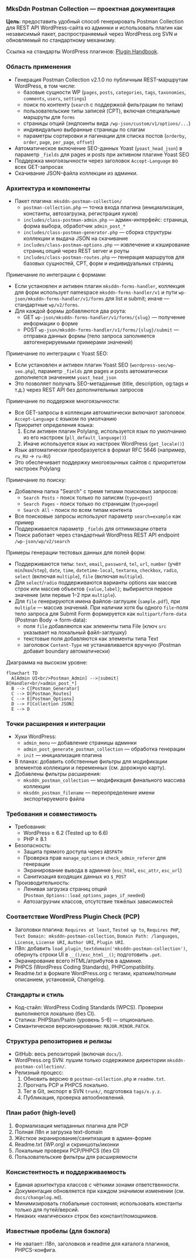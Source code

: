 <!--
@file: docs/Project.md
@description: Детальное описание плагина MksDdn Postman Collection: цели, архитектура, стандарты, процессы.
@dependencies: mksddn-postman-collection/postman-collection.php, includes/class-postman-*.php
@created: 2025-08-19
-->

### MksDdn Postman Collection — проектная документация

**Цель**: предоставить удобный способ генерировать Postman Collection для REST API WordPress-сайта из админки и использовать плагин как независимый пакет, распространяемый через WordPress.org SVN и обновляемый по стандартному механизму.

Ссылка на стандарты WordPress плагинов: [Plugin Handbook](https://developer.wordpress.org/plugins/).

### Область применения
- Генерация Postman Collection v2.1.0 по публичным REST-маршрутам WordPress, в том числе:
  - базовые сущности WP (`pages`, `posts`, `categories`, `tags`, `taxonomies`, `comments`, `users`, `settings`)
  - поиск по контенту (`search` с поддержкой фильтрации по типам)
  - пользовательские типы записей (CPT), включая специальные маршруты для `forms`
  - страницы опций (эндпоинты вида `/wp-json/custom/v1/options/...`)
  - индивидуально выбранные страницы по слагам
  - параметры сортировки и пагинации для списка постов (`orderby`, `order`, `page`, `per_page`, `offset`)
- Автоматическое включение SEO-данных Yoast (`yoast_head_json`) в параметр `_fields` для pages и posts при активном плагине Yoast SEO
- Поддержка многоязычности через заголовок `Accept-Language` во всех GET-запросах
- Скачивание JSON-файла коллекции из админки.

### Архитектура и компоненты
- Пакет плагина: `mksddn-postman-collection/`
  - `postman-collection.php` — точка входа плагина (инициализация, константы, автозагрузка, регистрация хуков)
  - `includes/class-postman-admin.php` — админ-интерфейс: страница, форма выбора, обработчик `admin_post_*`
  - `includes/class-postman-generator.php` — сборка структуры коллекции и выдача JSON на скачивание
  - `includes/class-postman-options.php` — извлечение и кэширование страниц опций через REST server и роуты
  - `includes/class-postman-routes.php` — генерация маршрутов для базовых сущностей, CPT, форм и индивидуальных страниц

Примечание по интеграции с формами:
- Если установлен и активен плагин `mksddn-forms-handler`, коллекция для форм использует namespace `mksddn-forms-handler/v1` и пути `wp-json/mksddn-forms-handler/v1/forms` для list и submit; иначе — стандартные `wp/v2/forms`.
 - Для каждой формы добавляются два роута:
   - GET `wp-json/mksddn-forms-handler/v1/forms/{slug}` — получение информации о форме
   - POST `wp-json/mksddn-forms-handler/v1/forms/{slug}/submit` — отправка данных формы (тело запроса заполняется автогенерируемыми примерами значений)

Примечание по интеграции с Yoast SEO:
- Если установлен и активен плагин Yoast SEO (`wordpress-seo/wp-seo.php`), параметр `_fields` для pages и posts автоматически дополняется значением `yoast_head_json`
- Это позволяет получать SEO-метаданные (title, description, og:tags и т.д.) через REST API без дополнительных запросов

Примечание по поддержке многоязычности:
- Все GET-запросы в коллекции автоматически включают заголовок `Accept-Language` с языком по умолчанию
- Приоритет определения языка:
  1. Если активен плагин Polylang, используется язык по умолчанию из его настроек (`pll_default_language()`)
  2. Иначе используется язык из настроек WordPress (`get_locale()`)
- Язык автоматически преобразуется в формат RFC 5646 (например, `ru_RU` → `ru-RU`)
- Это обеспечивает поддержку многоязычных сайтов с приоритетом настроек Polylang

Примечание по поиску:
- Добавлена папка "Search" с тремя типами поисковых запросов:
  - `Search Posts` - поиск только по записям (`type=post`)
  - `Search Pages` - поиск только по страницам (`type=page`)
  - `Search All` - поиск по всем типам контента
- Все поисковые запросы используют параметр `search=example` как пример
- Поддерживается параметр `_fields` для оптимизации ответа
- Поиск работает через стандартный WordPress REST API endpoint `/wp-json/wp/v2/search`

Примеры генерации тестовых данных для полей форм:
- Поддерживаются типы: `text`, `email`, `password`, `tel`, `url`, `number` (учёт `min`/`max`/`step`), `date`, `time`, `datetime-local`, `textarea`, `checkbox`, `radio`, `select` (включая `multiple`), `file` (включая `multiple`).
- Для `select`/`radio` поддерживаются варианты options как массив строк или массив объектов `{value,label}`; выбирается первое значение (или первые 1–2 при `multiple`).
- Для `file` генерируются имена файлов-заглушек (`sample.pdf`), при `multiple` — массив значений. При наличии хотя бы одного `file`-поля тело запроса для Submit Form формируется как `multipart/form-data` (Postman Body → form-data):
  - поля `file` добавляются как элементы типа File (ключ `src` указывает на локальный файл-заглушку)
  - текстовые поля добавляются как элементы типа Text
  - заголовок `Content-Type` не устанавливается вручную (Postman добавит boundary автоматически)

Диаграмма на высоком уровне:

```mermaid
flowchart TD
  A[Admin UI<br/>Postman_Admin] -->|submit| B[Handler<br/>admin_post_*]
  B --> C[Postman_Generator]
  C --> D[Postman_Routes]
  C --> E[Postman_Options]
  D --> F[Collection JSON]
  E --> D
```

### Точки расширения и интеграции
- Хуки WordPress:
  - `admin_menu` — добавление страницы админки
  - `admin_post_generate_postman_collection` — обработка генерации
  - `init` — инициализация плагина
- В планах: добавить собственные фильтры для модификации элементов коллекции и переменных (см. дорожную карту).
 - Добавлены фильтры расширения:
   - `mksddn_postman_collection` — модификация финального массива коллекции
   - `mksddn_postman_filename` — переопределение имени экспортируемого файла

### Требования и совместимость
- Требования:
  - WordPress ≥ 6.2 (Tested up to 6.6)
  - PHP ≥ 8.1
- Безопасность:
  - Защита прямого доступа через `ABSPATH`
  - Проверка прав `manage_options` и `check_admin_referer` для генерации
  - Экранирование вывода в админке (`esc_html`, `esc_attr`, `esc_url`)
  - Санитизация входящих данных из `$_POST`
- Производительность:
  - Ленивая загрузка страниц опций (`Postman_Options::load_options_pages_if_needed`)
  - Автозагрузчик классов, отсутствие тяжёлых зависимостей

### Соответствие WordPress Plugin Check (PCP)
- Заголовки плагина: `Requires at least`, `Tested up to`, `Requires PHP`, `Text Domain: mksddn-postman-collection`, `Domain Path: /languages`, `License`, `License URI`, `Author URI`, `Plugin URI`.
- I18n: добавить `load_plugin_textdomain('mksddn-postman-collection')`, обернуть строки UI в `__()/esc_html__()`; подготовить `.pot`.
- Экранирование всего HTML/атрибутов в админке.
- PHPCS (WordPress Coding Standards), PHPCompatibility.
- Readme.txt в формате WordPress.org с тегами, кратким/полным описанием, установкой, Changelog.

### Стандарты и стиль
- Код-стайл: WordPress Coding Standards (WPCS). Проверки выполняются локально (без CI).
- Статика: PHPStan/Psalm (уровень 5-6) — опционально.
- Семантическое версионирование: `MAJOR.MINOR.PATCH`.

### Структура репозиториев и релизы
- GitHub: весь репозиторий (включая `docs/`).
- WordPress.org SVN: пушим только содержимое директории `mksddn-postman-collection/`.
- Релизный процесс:
  1) Обновить версию в `postman-collection.php` и `readme.txt`.
  2) Прогнать PCP и PHPCS локально.
  3) Тег в Git, экспорт в SVN `trunk/`, подготовка `tags/x.y.z`.
  4) Публикация, проверка автообновлений.

### План работ (high-level)
1) Формализация метаданных плагина для PCP
2) Полная i18n и загрузка text-domain
3) Жёсткое экранирование/санитизация в админ-форме
4) Readme.txt (WP.org) и скриншоты/иконки
5) Локальные проверки PCP/PHPCS (без CI)
6) Пользовательские фильтры для расширяемости

### Консистентность и поддерживаемость
- Единая архитектура классов с чёткими зонами ответственности.
- Документация обновляется при каждом значимом изменении (см. `docs/changelog.md`).
- Минимизировать глобальные состояния; использовать константы только для путей/версий.
- Никаких «магических» строк без констант/помощников.

### Известные пробелы (для бэклога)
- Не хватает: i18n, заголовков и readme для каталога плагинов, PHPCS-конфига.


